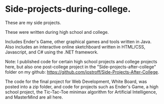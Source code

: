 # Side-projects-during-college.
These are my side projects. 

These were written during high school and college.

Includes Ender's Game, other graphical games and tools written in Java.
Also includes an interactive online sketchboard written in HTML/CSS, Javascript, and C# using the .NET framework.

Note: I published code for certain high school projects and college projects here, but also one post-college project in the "Side-projects-after-college" folder on my github: https://github.com/jostroff/Side-Projects-After-College.

The code for the final project for Web Development, White Board, was posted into a zip folder, and code for projects such as Ender's Game, a high school project, the Tic-Tac-Toe minimax algorithm for Artificial Intelligence, and MasterMind are all here.
